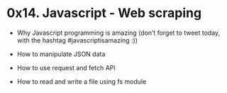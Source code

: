 # 0x14. Javascript - Web scraping

* Why Javascript programming is amazing (don’t forget to tweet today, with the hashtag #javascriptisamazing :))

* How to manipulate JSON data

* How to use request and fetch API

* How to read and write a file using fs module
